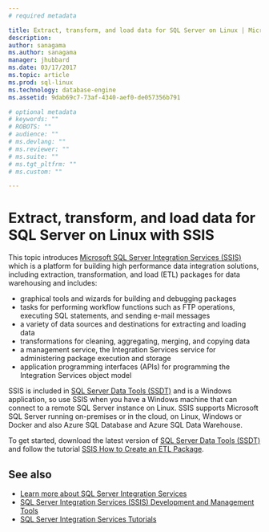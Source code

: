 ```yaml
---
# required metadata

title: Extract, transform, and load data for SQL Server on Linux | Microsoft Docs
description: 
author: sanagama 
ms.author: sanagama 
manager: jhubbard
ms.date: 03/17/2017
ms.topic: article
ms.prod: sql-linux
ms.technology: database-engine
ms.assetid: 9dab69c7-73af-4340-aef0-de057356b791

# optional metadata
# keywords: ""
# ROBOTS: ""
# audience: ""
# ms.devlang: ""
# ms.reviewer: ""
# ms.suite: ""
# ms.tgt_pltfrm: ""
# ms.custom: ""

---
```

# Extract, transform, and load data for SQL Server on Linux with SSIS

This topic introduces [Microsoft SQL Server Integration Services (SSIS)](https://msdn.microsoft.com/library/ms141026.aspx) which is a platform for building high performance data integration solutions, including extraction, transformation, and load (ETL) packages for data warehousing and includes:
- graphical tools and wizards for building and debugging packages
- tasks for performing workflow functions such as FTP operations, executing SQL statements, and sending e-mail messages
- a variety of data sources and destinations for extracting and loading data
- transformations for cleaning, aggregating, merging, and copying data
- a management service, the Integration Services service for administering package execution and storage
- application programming interfaces (APIs) for programming the Integration Services object model

SSIS is included in [SQL Server Data Tools (SSDT)](https://msdn.microsoft.com/en-us/library/mt204009.aspx) and is a Windows application, so use SSIS when you have a Windows machine that can connect to a remote SQL Server instance on Linux. SSIS supports Microsoft SQL Server running on-premises or in the cloud, on Linux, Windows or Docker and also Azure SQL Database and Azure SQL Data Warehouse.

To get started, download the latest version of [SQL Server Data Tools (SSDT)](https://msdn.microsoft.com/en-us/library/mt204009.aspx) and follow the tutorial [SSIS How to Create an ETL Package](https://msdn.microsoft.com/en-us/library/ms169917.aspx).

## See also
- [Learn more about SQL Server Integration Services](https://msdn.microsoft.com/en-us/library/ms141026.aspx)
- [SQL Server Integration Services (SSIS) Development and Management Tools](https://msdn.microsoft.com/en-us/library/ms140028.aspx)
- [SQL Server Integration Services Tutorials](https://msdn.microsoft.com/en-us/library/jj720568.aspx)
